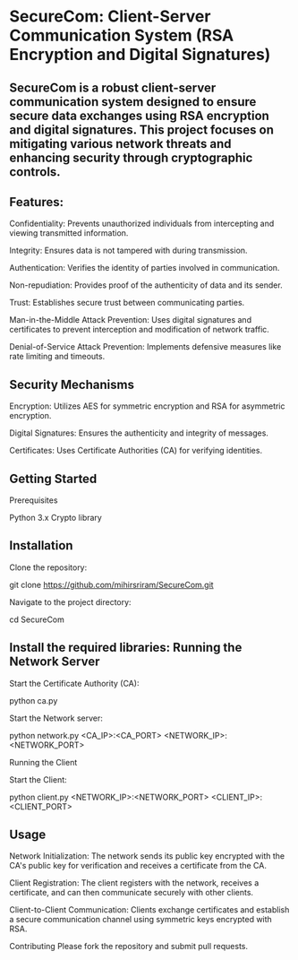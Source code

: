 # SecureCom: Client-Server Communication System (RSA Encryption and Digital Signatures)
SecureCom is a robust client-server communication system designed to ensure secure data exchanges using RSA encryption and digital signatures. This project focuses on mitigating various network threats and enhancing security through cryptographic controls.
---------------------------------------------------------------------------------------------------------------------------------------------------------------

Features:
---------
Confidentiality: Prevents unauthorized individuals from intercepting and viewing transmitted information.


Integrity: Ensures data is not tampered with during transmission.

Authentication: Verifies the identity of parties involved in communication.

Non-repudiation: Provides proof of the authenticity of data and its sender.

Trust: Establishes secure trust between communicating parties.

Man-in-the-Middle Attack Prevention: Uses digital signatures and certificates to prevent interception and modification of network traffic.

Denial-of-Service Attack Prevention: Implements defensive measures like rate limiting and timeouts.

Security Mechanisms
-------------------
Encryption: Utilizes AES for symmetric encryption and RSA for asymmetric encryption.

Digital Signatures: Ensures the authenticity and integrity of messages.

Certificates: Uses Certificate Authorities (CA) for verifying identities.

Getting Started
---------------
Prerequisites

Python 3.x
Crypto library

Installation
------------
Clone the repository:

git clone https://github.com/mihirsriram/SecureCom.git

Navigate to the project directory:

cd SecureCom

Install the required libraries:
Running the Network Server
--------------------------
Start the Certificate Authority (CA):


python ca.py

Start the Network server:

python network.py <CA_IP>:<CA_PORT> <NETWORK_IP>:<NETWORK_PORT>

Running the Client

Start the Client:

python client.py <NETWORK_IP>:<NETWORK_PORT> <CLIENT_IP>:<CLIENT_PORT>

Usage
-----
Network Initialization: The network sends its public key encrypted with the CA's public key for verification and receives a certificate from the CA.

Client Registration: The client registers with the network, receives a certificate, and can then communicate securely with other clients.

Client-to-Client Communication: Clients exchange certificates and establish a secure communication channel using symmetric keys encrypted with RSA.

Contributing
Please fork the repository and submit pull requests.
